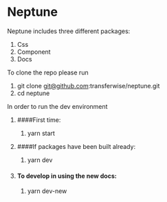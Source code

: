 Neptune 
============
Neptune includes three different packages:
1) Css
2) Component
3) Docs

To clone the repo please run 

1) git clone git@github.com:transferwise/neptune.git
2) cd neptune

In order to run the dev environment

1) ####First time:
    1) yarn start

   
2) ####If packages have been built already:
    1) yarn dev
    
 
3) #### To develop in using the new docs:
    1) yarn dev-new